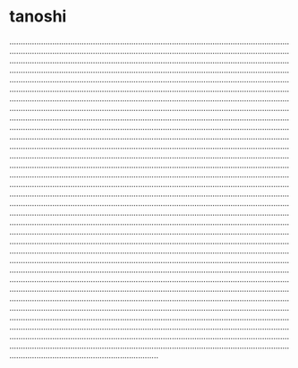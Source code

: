 # tanoshi

..............................................................................................................................................................................................................................................................................................................................................................................................................................................................................................................................................................................................................................................................................................................................................................................................................................................................................................................................................................................................................................................................................................................................................................................................................................................................................................................................................................................................................................................................................................................................................................................................................................................................................................................................................................................................................................................................................................................................................................................................................................................................................................................................................................................................................................................................................................................................................................................................................................................................................................................................................................................................................................................................................................................................................................................................................................................................................................................................................................................................................................................................................................................................................................................................................................................................................................................................................................................................................................................................................................................................................................................................................................................................................................................................................................................................................................................................................................................................................................................................................................................................................................................................................................................................................................................................................................................................